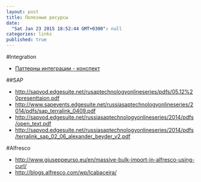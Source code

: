```yaml
---
layout: post
title: Полезные ресурсы
date: 
  "Sat Jan 23 2015 18:52:44 GMT+0300": null
categories: links
published: true
---
```


#Integration

- [Паттерны интеграции - конспект](http://0agr.ru/blog/2012/08/08/enterprise-integration-patterns/)

##SAP
- http://sapvod.edgesuite.net/rusaptechnologyonlineseries/pdfs/05.12%20presenttaion.pdf
- http://www.sapevents.edgesuite.net/russiasaptechnologyonlineseries/2014/pdfs/sap_terralink_0409.pdf
- http://sapvod.edgesuite.net/russiasaptechnologyonlineseries/2014/pdfs/open_text.pdf
- http://sapvod.edgesuite.net/russiasaptechnologyonlineseries/2014/pdfs/terralink_sap_02_06_alexander_beyder_v2.pdf

#Alfresco

- http://www.giuseppeurso.eu/en/massive-bulk-import-in-alfresco-using-curl/
- http://blogs.alfresco.com/wp/lcabaceira/
